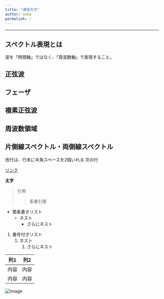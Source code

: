 ```yaml
---
title: "通信方式"
author: soma
permalink: /
---
```







---

## スペクトル表現とは
波を「時間軸」ではなく、「周波数軸」で表現すること。
## 正弦波

## フェーザ  

## 複素正弦波  

## 周波数領域  

## 片側線スペクトル・両側線スペクトル  



改行は、行末に半角スペースを2個いれる
次の行

[リンク](https://www.google.co.jp/)

**太字**

> 引用
>> 多重引用


- 箇条書きリスト
  - ネスト
    - さらにネスト


1. 番号付きリスト
   1. ネスト
      1. さらにネスト


| 列1  | 列2  |
|-----|-----|
| 内容  | 内容  |
| 内容  | 内容  |

![image](/Create_WebSite/assets/images/logo-150.png)
